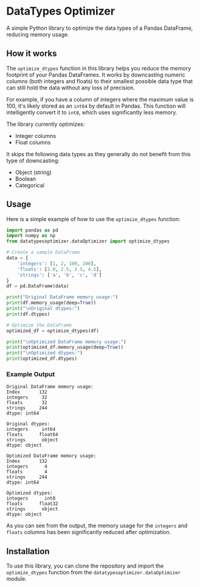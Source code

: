 # DataTypes Optimizer

A simple Python library to optimize the data types of a Pandas DataFrame, reducing memory usage.

## How it works

The `optimize_dtypes` function in this library helps you reduce the memory footprint of your Pandas DataFrames. It works by downcasting numeric columns (both integers and floats) to their smallest possible data type that can still hold the data without any loss of precision.

For example, if you have a column of integers where the maximum value is 100, it's likely stored as an `int64` by default in Pandas. This function will intelligently convert it to `int8`, which uses significantly less memory.

The library currently optimizes:
- Integer columns
- Float columns

It skips the following data types as they generally do not benefit from this type of downcasting:
- Object (string)
- Boolean
- Categorical

## Usage

Here is a simple example of how to use the `optimize_dtypes` function:

```python
import pandas as pd
import numpy as np
from datatypesoptimizer.dataOptimizer import optimize_dtypes

# Create a sample DataFrame
data = {
    'integers': [1, 2, 100, 200],
    'floats': [1.0, 2.5, 3.5, 4.5],
    'strings': ['a', 'b', 'c', 'd']
}
df = pd.DataFrame(data)

print("Original DataFrame memory usage:")
print(df.memory_usage(deep=True))
print("\nOriginal dtypes:")
print(df.dtypes)

# Optimize the DataFrame
optimized_df = optimize_dtypes(df)

print("\nOptimized DataFrame memory usage:")
print(optimized_df.memory_usage(deep=True))
print("\nOptimized dtypes:")
print(optimized_df.dtypes)
```

### Example Output

```
Original DataFrame memory usage:
Index       132
integers     32
floats       32
strings     244
dtype: int64

Original dtypes:
integers     int64
floats      float64
strings      object
dtype: object

Optimized DataFrame memory usage:
Index       132
integers      4
floats        4
strings     244
dtype: int64

Optimized dtypes:
integers      int8
floats      float32
strings      object
dtype: object
```

As you can see from the output, the memory usage for the `integers` and `floats` columns has been significantly reduced after optimization.

## Installation

To use this library, you can clone the repository and import the `optimize_dtypes` function from the `datatypesoptimizer.dataOptimizer` module.


